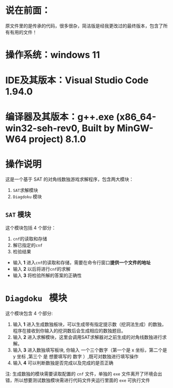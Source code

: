# 说在前面：
原文件里的是传承的代码，很多很杂，简洁版是经我更改过的最终版本，包含了所有有用的文件！

# 操作系统：windows 11
# IDE及其版本：Visual Studio Code 1.94.0
# 编译器及其版本：g++.exe (x86_64-win32-seh-rev0, Built by MinGW-W64 project) 8.1.0

# 操作说明

这是一个基于 SAT 的对角线数独游戏求解程序，包含两大模块：

1. `SAT`求解模块
2. `Diagdoku` 模块

## `SAT` 模块

这个模块包括 4 个部分：

1. `cnf`的读取和存储
2. 解已指定的`cnf`
3. 检验结果

* 输入 **1** 进入`cnf`的读取和存储，需要在命令行窗口**提供一个文件的地址**
* 输入 **2** 以后将进行`cnf`的求解
* 输入 **3** 将检验所解的答案的正确性

# `Diagdoku ` 模块

这个模块包含 4 个部分:

1. 输入 **1** 进入生成数独板块，可以生成带有指定提示数（挖洞法生成）的数独，程序在接收到你输入的挖洞数后会生成相应的数独题目。
2. 输入 **2** 进入求解模块，这里会调用SAT求解器对之前生成的对角线数独进行求解。
3. 输入 **3** 进入数独填写板块, 你输入 一个三个数字（第一个是 x 坐标，第二个是 y 坐标 ,第三个 是 想要填写的 数字 ）,既可对数独进行填写操作
4. 输入 **4** 可以判断数独是否完成以及完成的是否正确



注: 生成数独的模块需要读取配置的 `cnf` 文件，单独的 `exe` 文件离开了环境会出错，所以想要测试数独模块需进行代码文件夹运行里面的 `exe` 可执行文件
